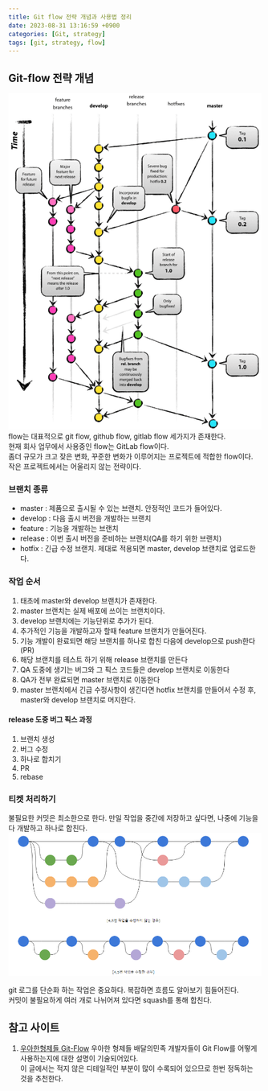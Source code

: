 ```yaml
---
title: Git flow 전략 개념과 사용법 정리
date: 2023-08-31 13:16:59 +0900
categories: [Git, strategy]
tags: [git, strategy, flow]     
---
```


## Git-flow 전략 개념
![git flow](https://raw.githubusercontent.com/mearyne/mdImgHost/master/_posts/2023-08-31-git-flow.md/254921913236536.png)  
flow는 대표적으로 git flow, github flow, gitlab flow 세가지가 존재한다.  
현재 회사 업무에서 사용중인 flow는 GitLab flow이다.  
좀더 규모가 크고 잦은 변화, 꾸준한 변화가 이루어지는 프로젝트에 적합한 flow이다.  
작은 프로젝트에서는 어울리지 않는 전략이다.



### 브랜치 종류
- master : 제품으로 출시될 수 있는 브랜치. 안정적인 코드가 들어있다.
- develop : 다음 출시 버전을 개발하는 브랜치
- feature : 기능을 개발하는 브랜치
- release : 이번 출시 버전을 준비하는 브랜치(QA를 하기 위한 브랜치)
- hotfix : 긴급 수정 브랜치. 제대로 적용되면 master, develop 브랜치로 업로드한다.


### 작업 순서
1. 태초에 master와 develop 브랜치가 존재한다.
2. master 브랜치는 실제 배포에 쓰이는 브랜치이다.
3. develop 브랜치에는 기능단위로 추가가 된다.
4. 추가적인 기능을 개발하고자 할때 feature 브랜치가 만들어진다.
5. 기능 개발이 완료되면 해당 브랜치를 하나로 합친 다음에 develop으로 push한다(PR)
6. 해당 브랜치를 테스트 하기 위해 release 브랜치를 만든다
7. QA 도중에 생기는 버그와 그 픽스 코드들은 develop 브랜치로 이동한다
8. QA가 전부 완료되면 master 브랜치로 이동한다
9. master 브랜치에서 긴급 수정사항이 생긴다면 hotfix 브랜치를 만들어서 수정 후, master와 develop 브랜치로 머지한다.


#### release 도중 버그 픽스 과정
1. 브랜치 생성
2. 버그 수정
3. 하나로 합치기
4. PR
5. rebase


### 티켓 처리하기
불필요한 커밋은  최소한으로 한다. 만일 작업을 중간에 저장하고 싶다면, 나중에 기능을 다 개발하고 하나로 합친다.  
![git flow squash](https://raw.githubusercontent.com/mearyne/mdImgHost/master/_posts/2023-08-31-git-flow.md/555813813258976.png)

git 로그를 단순화 하는 작업은 중요하다. 복잡하면 흐름도 알아보기 힘들어진다.  
커밋이 불필요하게 여러 개로 나뉘어져 있다면 squash를 통해 합친다.  


## 참고 사이트
1. [우아한형제들 Git-Flow](https://techblog.woowahan.com/2553/)
우아한 형제들 배달의민족 개발자들이 Git Flow를 어떻게 사용하는지에 대한 설명이 기술되어있다.  
이 글에서는 적지 않은 디테일적인 부분이 많이 수록되어 있으므로 한번 정독하는 것을 추천한다.  